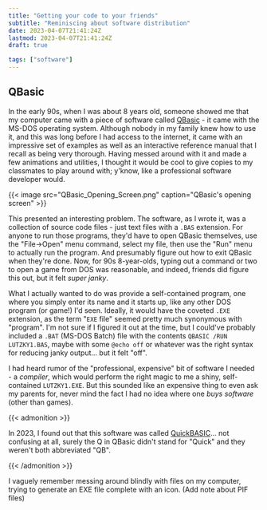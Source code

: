 ```yaml
---
title: "Getting your code to your friends"
subtitle: "Reminiscing about software distribution"
date: 2023-04-07T21:41:24Z
lastmod: 2023-04-07T21:41:24Z
draft: true

tags: ["software"]
---
```


## QBasic

In the early 90s, when I was about 8 years old, someone showed me that my
computer came with a piece of software called [QBasic][qbasic] - it came with
the MS-DOS operating system.  Although nobody in my family knew how to use it,
and this was long before I had access to the internet, it came with an
impressive set of examples as well as an interactive reference manual that I
recall as being very thorough. Having messed around with it and made a few
animations and utilities, I thought it would be cool to give copies to my
classmates to play around with; y'know, like a professional software developer would.

[qbasic]: https://en.wikipedia.org/wiki/QBasic

{{< image src="QBasic_Opening_Screen.png" caption="QBasic's opening screen" >}}

This presented an interesting problem. The software, as I wrote it, was a
collection of source code files - just text files with a `.BAS` extension. For
anyone to run those programs, they'd have to open QBasic themselves, use the
"File→Open" menu command, select my file, then use the "Run" menu to actually
run the program. And presumably figure out how to exit QBasic when they're done.
Now, for 90s 8-year-olds, typing out a command or two to open a game from DOS
was reasonable, and indeed, friends did figure this out, but it felt *super
janky*.

What I actually wanted to do was provide a self-contained program, one where you
simply enter its name and it starts up, like any other DOS program (or game!)
I'd seen. Ideally, it would have the coveted `.EXE` extension, as the term
"`EXE` file" seemed pretty much synonymous with "program". I'm not sure if I
figured it out at the time, but I could've probably included a `.BAT` (MS-DOS
Batch) file with the contents `QBASIC /RUN LUTZKY1.BAS`, maybe with some `@echo
off` or whatever was the right syntax for reducing janky output... but it felt
"off".

I had heard rumor of the "professional, expensive" bit of software I needed - a
*compiler*, which would perform the right magic to me a shiny, self-contained
`LUTZKY1.EXE`. But this sounded like an expensive thing to even ask my parents
for, never mind the fact I had no idea where one *buys software* (other than
games).

{{< admonition >}}

In 2023, I found out that this software was called [QuickBASIC][quickbasic]...
not confusing at all, surely the Q in QBasic didn't stand for "Quick" and they
weren't both abbreviated "QB".

[quickbasic]: https://en.wikipedia.org/wiki/QuickBASIC

{{< /admonition >}}

I vaguely remember messing around blindly with files on my computer, trying to
generate an EXE file complete with an icon. (Add note about PIF files)



<!--more-->
